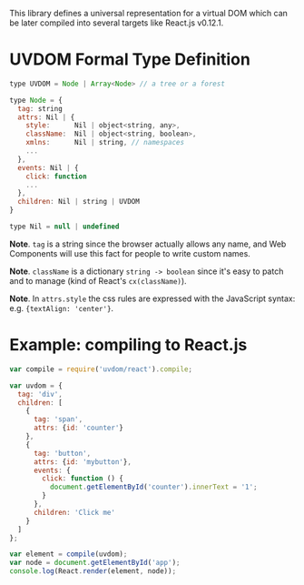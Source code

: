 This library defines a universal representation for a virtual DOM which can be later compiled into several targets like React.js v0.12.1.

# UVDOM Formal Type Definition

```js
type UVDOM = Node | Array<Node> // a tree or a forest

type Node = {
  tag: string
  attrs: Nil | {
    style:      Nil | object<string, any>,
    className:  Nil | object<string, boolean>,
    xmlns:      Nil | string, // namespaces
    ...
  },
  events: Nil | {
    click: function
    ...
  },
  children: Nil | string | UVDOM
}

type Nil = null | undefined
```

**Note**. `tag` is a string since the browser actually allows any name, and Web Components will use this fact for people to write custom names.

**Note**. `className` is a dictionary `string -> boolean` since it's easy to patch and to manage (kind of React's `cx(className)`).

**Note**. In `attrs.style` the css rules are expressed with the JavaScript syntax: e.g. `{textAlign: 'center'}`.

# Example: compiling to React.js

```js
var compile = require('uvdom/react').compile;

var uvdom = {
  tag: 'div',
  children: [
    {
      tag: 'span',
      attrs: {id: 'counter'}
    },
    {
      tag: 'button',
      attrs: {id: 'mybutton'},
      events: {
        click: function () {
          document.getElementById('counter').innerText = '1';
        }
      },
      children: 'Click me'
    }
  ]
};

var element = compile(uvdom);
var node = document.getElementById('app');
console.log(React.render(element, node));
```
